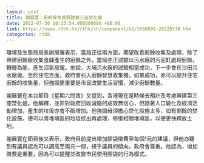 ```yaml
---
layout: post
title: 謝展寰：是時候考慮興建第三座焚化爐
date: 2022-07-30 10:35:54.000000000 +08:00
link: https://news.rthk.hk/rthk/ch/component/k2/1660099-20220730.htm
categories: rthk
---
```


環境及生態局局長謝展寰表示，當局正從兩方面，期望改善廚餘收集及處理，除了興建廚餘廠收集食肆產生的廚餘之外，當局亦正試驗以污水廠的污泥缸處理廚餘，轉廢為能，產生沼氣發電。他說，大埔污水廠的試驗相當成功，下一步會在沙田污水廠做。至於住宅方面，政府會引入廚餘智慧收集機，如果成功，亦可以提升住宅廚餘的收集量，但強調更重要是市民改變生活習慣，減少廚餘數量。

謝展寰在本台節目《星期六問責》又提到，香港現在是時候去預計及考慮興建第三座焚化爐。他解釋，並非對政府回收減廢的成效無信心，但隨著人口變化及經濟活動增加，產生的垃圾亦會不斷增加。他強調毋須擔心焚化設施太多，如有剩餘的焚化設施，便可以將堆填區的垃圾挖出再處理，修復相關堆填區，以便更快釋放土地。

謝展寰在節目後又表示，政府目前提出增加膠袋徵費至每個1元的建議，但他亦聽到有議員認為可以調高至兩元一個，視乎議員的傾向，政府會尊重。他認為，增加徵費是重要，因為可以提醒並改變市民使用膠袋的行為模式。
